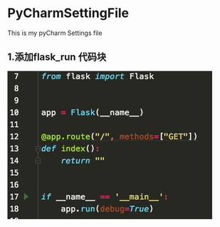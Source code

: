 # PyCharmSettingFile
This is my pyCharm Settings file

## 1.添加flask_run 代码块
![image](https://github.com/CoderWQ/PyCharmSettingFile/blob/master/images/img1.png)
